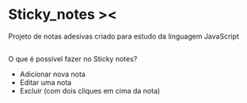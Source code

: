 # Sticky_notes  ><

Projeto de notas adesivas criado para estudo da linguagem JavaScript

##

 O que é possível fazer no Sticky notes? 

* Adicionar nova nota
* Editar uma nota
* Excluir (com dois cliques em cima da nota)
